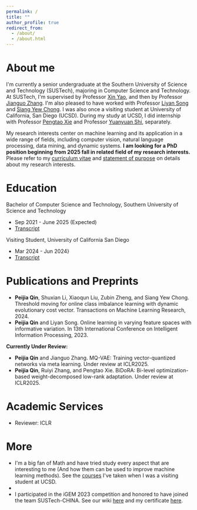 ```yaml
---
permalink: /
title: ""
author_profile: true
redirect_from: 
  - /about/
  - /about.html
---
```


# About me
I'm currently a senior undergraduate at the Southern University of Science and Technology (SUSTech), majoring in Computer Science and Technology.
At SUSTech, I'm supervised by Professor [Xin Yao](https://www.cs.bham.ac.uk/~xin/), and then by Professor [Jianguo Zhang](https://www.sustech.edu.cn/en/faculties/zhangjianguo.html).
I'm also pleased to have worked with Professor [Liyan Song](https://sunnysong14.github.io/) and [Siang Yew Chong](https://scholar.google.com/citations?user=cI4Rf8cAAAAJ&hl=en).
I was also once a visiting student at University of California, San Diego (UCSD).
During my study at UCSD, I did internship with Professor [Pengtao Xie](https://pengtaoxie.github.io/) and Professor [Yuanyuan Shi](https://yyshi.eng.ucsd.edu/), separately.

My research interests center on machine learning and its application in a wide range of fields, including computer vision, natural language processing, data mining, and dynamic systems.
**I am looking for a PhD position beginning from 2025 fall in related field of my research interests.**
Please refer to my [curriculum vitae](https://t2ance.github.io/files/Curriculum-Vitae.pdf) and [statement of purpose]() on details about my research interests.

# Education

Bachelor of Computer Science and Technology, Southern University of Science and Technology
- Sep 2021 - June 2025 (Expected)
- [Transcript](https://t2ance.github.io/files/Transcript.pdf)

Visiting Student, University of California San Diego
- Mar 2024 - Jun 2024}
- [Transcript](https://t2ance.github.io/files/Transcript-UCSD.pdf)

# Publications and Preprints

- **Peijia Qin**, Shuxian Li, Xiaoqun Liu, Zubin Zheng, and Siang Yew Chong. Threshold moving for online class
imbalance learning with dynamic evolutionary cost vector. Transactions on Machine Learning Research, 2024.
- **Peijia Qin** and Liyan Song. Online learning in varying feature spaces with informative variation. In 13th International Conference on Intelligent Information Processing, 2023.


**Currently Under Review:**

- **Peijia Qin** and Jianguo Zhang. MQ-VAE: Training vector-quantized networks via meta learning. Under
review at ICLR2025.
- **Peijia Qin**, Ruiyi Zhang, and Pengtao Xie. BiDoRA: Bi-level optimization-based weight-decomposed low-rank
adaptation. Under review at ICLR2025.

# Academic Services
- Reviewer: ICLR

# More
- I'm a big fan of Math and have tried study every aspect that are interesting to me (And how them can be used to improve machine learning methods).
See the [courses](https://t2ance.github.io/files/Transcript-UCSD.pdf) I've taken when I was a visiting student at UCSD.   
- 
- I participated in the iGEM 2023 competition and honored to have joined the team SUSTech-CHINA.
See our wiki [here](https://2023.igem.wiki/sustech-china/) and my certificate [here](https://t2ance.github.io/files/igem-2023-certificates.pdf).